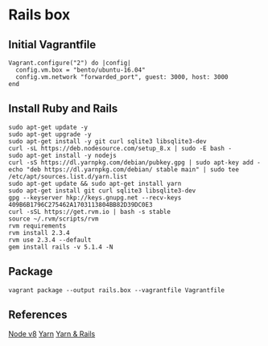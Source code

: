 # Rails box

## Initial Vagrantfile

```
Vagrant.configure("2") do |config|
  config.vm.box = "bento/ubuntu-16.04"
  config.vm.network "forwarded_port", guest: 3000, host: 3000
end
```

## Install Ruby and Rails

```shell
sudo apt-get update -y
sudo apt-get upgrade -y
sudo apt-get install -y git curl sqlite3 libsqlite3-dev
curl -sL https://deb.nodesource.com/setup_8.x | sudo -E bash -
sudo apt-get install -y nodejs
curl -sS https://dl.yarnpkg.com/debian/pubkey.gpg | sudo apt-key add -
echo "deb https://dl.yarnpkg.com/debian/ stable main" | sudo tee /etc/apt/sources.list.d/yarn.list
sudo apt-get update && sudo apt-get install yarn
sudo apt-get install git curl sqlite3 libsqlite3-dev
gpg --keyserver hkp://keys.gnupg.net --recv-keys 409B6B1796C275462A1703113804BB82D39DC0E3
curl -sSL https://get.rvm.io | bash -s stable
source ~/.rvm/scripts/rvm
rvm requirements
rvm install 2.3.4
rvm use 2.3.4 --default
gem install rails -v 5.1.4 -N
```
## Package

```shell
vagrant package --output rails.box --vagrantfile Vagrantfile
```

## References

[Node v8](http://nodesource.com/blog/installing-node-js-8-tutorial-linux-via-package-manager/)
[Yarn](https://yarnpkg.com/lang/en/docs/install/)
[Yarn & Rails](http://nithinbekal.com/posts/yarn-rails/)